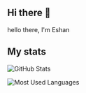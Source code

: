 ## Hi there 👋

<!--
**dgeshanwijerathna/dgeshanwijerathna** is a ✨ _special_ ✨ repository because its `README.md` (this file) appears on your GitHub profile.

Here are some ideas to get you started:

- 🔭 I’m currently working on ...
- 🌱 I’m currently learning ...
- 👯 I’m looking to collaborate on ...
- 🤔 I’m looking for help with ...
- 💬 Ask me about ...
- 📫 How to reach me: ...
- 😄 Pronouns: ...
- ⚡ Fun fact: ...
-->

hello there, I'm Eshan

## My stats

![GitHub Stats](https://github-readme-stats.vercel.app/api?username=dgeshanwijerathnae&show_icons=true&theme=tokyonight)

![Most Used Languages](https://github-readme-stats.vercel.app/api/top-langs/?username=dgeshanwijerathna&layout=compact&theme=tokyonight)

